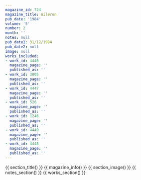 ```yaml
---
magazine_id: 724
magazine_title: Aileron
pub_date: '1984'
volume: '5'
number: 2
month: ''
notes: null
pub_date1: 31/12/1984
pub_date2: null
image: null
works_included:
- work_id: 4446
  magazine_page: ''
  published_as: ''
- work_id: 3005
  magazine_page: ''
  published_as: ''
- work_id: 4447
  magazine_page: ''
  published_as: ''
- work_id: 526
  magazine_page: ''
  published_as: ''
- work_id: 1246
  magazine_page: ''
  published_as: ''
- work_id: 4449
  magazine_page: ''
  published_as: ''
- work_id: 4448
  magazine_page: ''
  published_as: ''
---
```


{{ section_title() }}
{{ magazine_info() }}
{{ section_image() }}
{{ notes_section() }}
{{ works_section() }}
